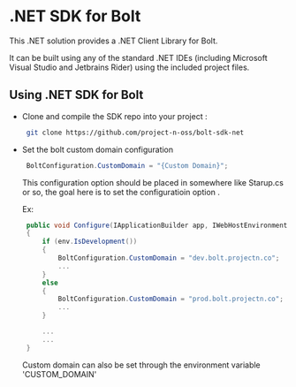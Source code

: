 # .NET SDK for Bolt

This .NET solution provides a .NET Client Library for Bolt.

It can be built using any of the standard .NET IDEs (including Microsoft Visual Studio and Jetbrains Rider) using the included project files.

## Using .NET SDK for Bolt

* Clone and compile the SDK repo into your project :
   ```bash
    git clone https://github.com/project-n-oss/bolt-sdk-net
   ```
   
* Set the bolt custom domain configuration

   ```cs
    BoltConfiguration.CustomDomain = "{Custom Domain}";
   ```
    
   This configuration option should be placed in somewhere like Starup.cs or so, the goal here is to set the configuratioin option .

   Ex:  
   ```cs
    public void Configure(IApplicationBuilder app, IWebHostEnvironment env)
    {
        if (env.IsDevelopment())
        {
            BoltConfiguration.CustomDomain = "dev.bolt.projectn.co";
            ...
        }
        else
        {
            BoltConfiguration.CustomDomain = "prod.bolt.projectn.co";
            ...
        }

        ...
        ...
    }
    ```

   Custom domain can also be set through the environment variable 'CUSTOM_DOMAIN'
